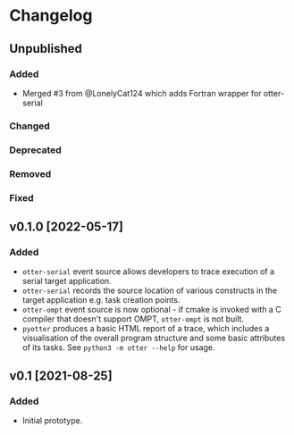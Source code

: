 # Changelog

## Unpublished

### Added

- Merged #3 from @LonelyCat124 which adds Fortran wrapper for otter-serial

### Changed

### Deprecated

### Removed

### Fixed

## v0.1.0 [2022-05-17]

### Added
- `otter-serial` event source allows developers to trace execution of a serial target application.
- `otter-serial` records the source location of various constructs in the target application e.g. task creation points.
- `otter-ompt` event source is now optional - if cmake is invoked with a C compiler that doesn't support OMPT, `otter-ompt` is not built.
- `pyotter` produces a basic HTML report of a trace, which includes a visualisation of the overall program structure and some basic attributes of its tasks. See `python3 -m otter --help` for usage.

## v0.1 [2021-08-25]

### Added
- Initial prototype.

